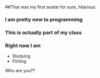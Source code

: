 ##That was my first avatar for sure, hilarious

### I am pretty new to programming
### This is actually part of my class
### Right now I am

* Studying
* Flirting

Who are you??
